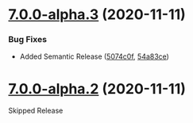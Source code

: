 # [7.0.0-alpha.3](https://github.com/ZeeCoder/use-resize-observer/compare/v7.0.0-alpha.2...v7.0.0-alpha.3) (2020-11-11)

### Bug Fixes

- Added Semantic Release ([5074c0f](https://github.com/ZeeCoder/use-resize-observer/commit/5074c0fefd29e53a8ed9a4672ba043ad3be6d972), [54a83ce](https://github.com/ZeeCoder/use-resize-observer/commit/54a83cede6fcb8dbfa9e0f9a0ea2f1f4557b606f))

# [7.0.0-alpha.2](https://github.com/ZeeCoder/use-resize-observer/compare/v7.0.0-alpha.1...v7.0.0-alpha.2) (2020-11-11)

Skipped Release
